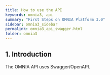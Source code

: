 ```yaml
---
title: How to use the API
keywords: omnia3, api
summary: "First Steps on OMNIA Platform 3.0"
sidebar: omnia3_sidebar
permalink: omnia3_api_swagger.html
folder: omnia3
---
```


## 1. Introduction
The OMNIA API uses Swagger/OpenAPI.
